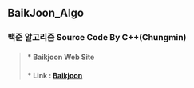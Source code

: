 ## BaikJoon_Algo
### 백준 알고리즘 Source Code By C++(Chungmin)
> #### * Baikjoon Web Site
> #### * Link : [Baikjoon](https://www.acmicpc.net)
